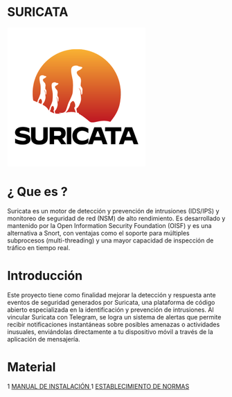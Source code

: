 # SURICATA

![suricata](img/Suricata_logo_600x600.png)

# ¿ Que es ?

Suricata es un motor de detección y prevención de intrusiones (IDS/IPS) y monitoreo de seguridad de red (NSM) de alto rendimiento. Es desarrollado y mantenido por la Open Information Security Foundation (OISF) y es una alternativa a Snort, con ventajas como el soporte para múltiples subprocesos (multi-threading) y una mayor capacidad de inspección de tráfico en tiempo real.

# Introducción

Este proyecto tiene como finalidad mejorar la detección y respuesta ante eventos de seguridad generados por Suricata, una plataforma de código abierto especializada en la identificación y prevención de intrusiones. Al vincular Suricata con Telegram, se logra un sistema de alertas que permite recibir notificaciones instantáneas sobre posibles amenazas o actividades inusuales, enviándolas directamente a tu dispositivo móvil a través de la aplicación de mensajería.

# Material 

1 [ MANUAL DE INSTALACIÓN ](Manual_de_instalacion.md) 
1 [ ESTABLECIMIENTO DE NORMAS ](Establecimiento_de_normas.md) 
